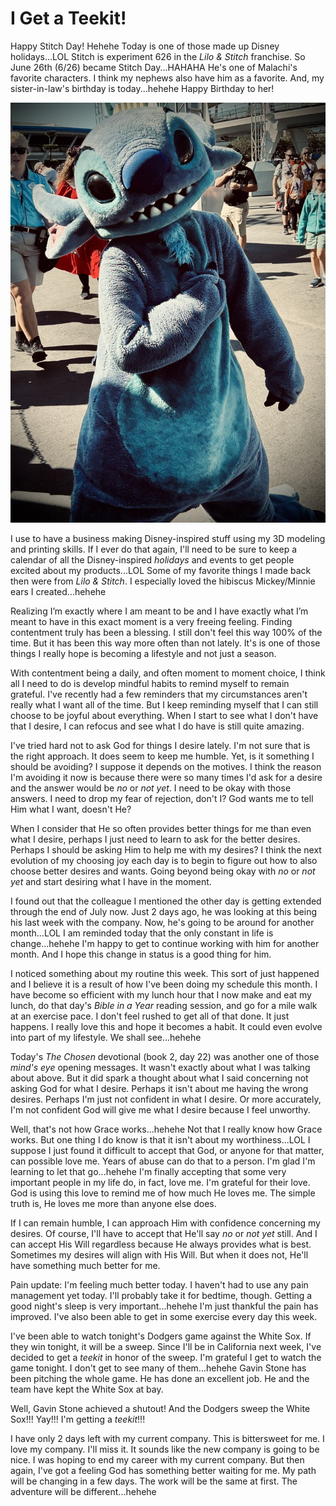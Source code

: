 # I Get a Teekit!

Happy Stitch Day! Hehehe Today is one of those made up Disney holidays...LOL Stitch is experiment 626 in the *Lilo & Stitch* franchise. So June 26th (6/26) became Stitch Day...HAHAHA He's one of Malachi's favorite characters. I think my nephews also have him as a favorite. And, my sister-in-law's birthday is today...hehehe Happy Birthday to her!

![Disney's Stitch. Also known as experiment 6 2 6](./media/IMG_8820.jpeg)

I use to have a business making Disney-inspired stuff using my 3D modeling and printing skills. If I ever do that again, I'll need to be sure to keep a calendar of all the Disney-inspired *holidays* and events to get people excited about my products...LOL Some of my favorite things I made back then were from *Lilo & Stitch*. I especially loved the hibiscus Mickey/Minnie ears I created...hehehe

Realizing I’m exactly where I am meant to be and I have exactly what I’m meant to have in this exact moment is a very freeing feeling. Finding contentment truly has been a blessing. I still don't feel this way 100% of the time. But it has been this way more often than not lately. It's is one of those things I really hope is becoming a lifestyle and not just a season.

With contentment being a daily, and often moment to moment choice, I think all I need to do is develop mindful habits to remind myself to remain grateful. I've recently had a few reminders that my circumstances aren't really what I want all of the time. But I keep reminding myself that I can still choose to be joyful about everything. When I start to see what I don't have that I desire, I can refocus and see what I do have is still quite amazing.

I've tried hard not to ask God for things I desire lately. I'm not sure that is the right approach. It does seem to keep me humble. Yet, is it something I should be avoiding? I suppose it depends on the motives. I think the reason I'm avoiding it now is because there were so many times I'd ask for a desire and the answer would be *no* or *not yet*. I need to be okay with those answers. I need to drop my fear of rejection, don't I? God wants me to tell Him what I want, doesn't He?

When I consider that He so often provides better things for me than even what I desire, perhaps I just need to learn to ask for the better desires. Perhaps I should be asking Him to help me with my desires? I think the next evolution of my choosing joy each day is to begin to figure out how to also choose better desires and wants. Going beyond being okay with *no* or *not yet* and start desiring what I have in the moment.

I found out that the colleague I mentioned the other day is getting extended through the end of July now. Just 2 days ago, he was looking at this being his last week with the company. Now, he's going to be around for another month...LOL I am reminded today that the only constant in life is change...hehehe I'm happy to get to continue working with him for another month. And I hope this change in status is a good thing for him.

I noticed something about my routine this week. This sort of just happened and I believe it is a result of how I've been doing my schedule this month. I have become so efficient with my lunch hour that I now make and eat my lunch, do that day's *Bible in a Year* reading session, and go for a mile walk at an exercise pace. I don't feel rushed to get all of that done. It just happens. I really love this and hope it becomes a habit. It could even evolve into part of my lifestyle. We shall see...hehehe

Today's *The Chosen* devotional (book 2, day 22) was another one of those *mind's eye* opening messages. It wasn't exactly about what I was talking about above. But it did spark a thought about what I said concerning not asking God for what I desire. Perhaps it isn't about me having the wrong desires. Perhaps I'm just not confident in what I desire. Or more accurately, I'm not confident God will give me what I desire because I feel unworthy.

Well, that's not how Grace works...hehehe Not that I really know how Grace works. But one thing I do know is that it isn't about my worthiness...LOL I suppose I just found it difficult to accept that God, or anyone for that matter, can possible love me. Years of abuse can do that to a person. I'm glad I'm learning to let that go...hehehe I'm finally accepting that some very important people in my life do, in fact, love me. I'm grateful for their love. God is using this love to remind me of how much He loves me. The simple truth is, He loves me more than anyone else does.

If I can remain humble, I can approach Him with confidence concerning my desires. Of course, I'll have to accept that He'll say *no* or *not yet* still. And I can accept His Will regardless because He always provides what is best. Sometimes my desires will align with His Will. But when it does not, He'll have something much better for me.

Pain update: I'm feeling much better today. I haven't had to use any pain management yet today. I'll probably take it for bedtime, though. Getting a good night's sleep is very important...hehehe I'm just thankful the pain has improved. I've also been able to get in some exercise every day this week.

I've been able to watch tonight's Dodgers game against the White Sox. If they win tonight, it will be a sweep. Since I'll be in California next week, I've decided to get a *teekit* in honor of the sweep. I'm grateful I get to watch the game tonight. I don't get to see many of them...hehehe Gavin Stone has been pitching the whole game. He has done an excellent job. He and the team have kept the White Sox at bay.

Well, Gavin Stone achieved a shutout! And the Dodgers sweep the White Sox!!! Yay!!! I'm getting a *teekit*!!!

I have only 2 days left with my current company. This is bittersweet for me. I love my company. I'll miss it. It sounds like the new company is going to be nice. I was hoping to end my career with my current company. But then again, I've got a feeling God has something better waiting for me. My path will be changing in a few days. The work will be the same at first. The adventure will be different...hehehe